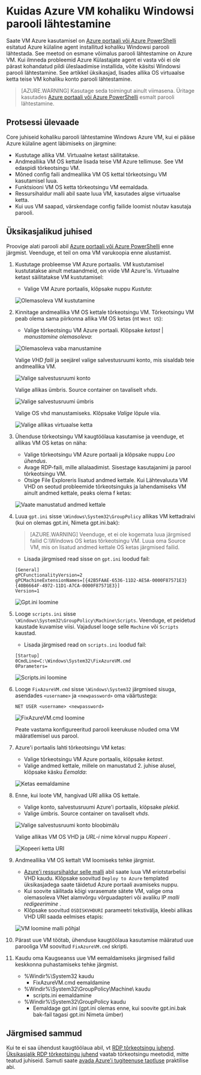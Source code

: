 <properties
   pageTitle="Kui Azure külaline agent pole installitud kohaliku Windowsi parooli lähtestamine | Microsoft Azure'i"
   description="Kohaliku Windowsi kasutajakonto parooli lähtestamine kui Azure külaline agent pole installitud või toimiva VM kohta"
   services="virtual-machines-windows"
   documentationCenter=""
   authors="iainfoulds"
   manager="timlt"
   editor=""/>

<tags
   ms.service="virtual-machines-windows"
   ms.devlang="na"
   ms.topic="article"
   ms.tgt_pltfrm="vm-windows"
   ms.workload="infrastructure-services"
   ms.date="10/05/2016"
   ms.author="iainfou"/>

# <a name="how-to-reset-local-windows-password-for-azure-vm"></a>Kuidas Azure VM kohaliku Windowsi parooli lähtestamine
Saate VM Azure kasutamisel on [Azure portaali või Azure PowerShelli](virtual-machines-windows-reset-rdp.md) esitatud Azure külaline agent installitud kohaliku Windowsi parooli lähtestada. See meetod on esmane võimalus parooli lähtestamine on Azure VM. Kui ilmneda probleemid Azure Külastajate agent ei vasta või ei ole pärast kohandatud pildi üleslaadimise installida, võite käsitsi Windowsi parooli lähtestamine. See artikkel üksikasjad, lisades allika OS virtuaalse ketta teise VM kohaliku konto parooli lähtestamine. 

> [AZURE.WARNING] Kasutage seda toimingut ainult viimasena. Üritage kasutades [Azure portaali või Azure PowerShelli](virtual-machines-windows-reset-rdp.md) esmalt parooli lähtestamine.


## <a name="overview-of-the-process"></a>Protsessi ülevaade
Core juhiseid kohaliku parooli lähtestamine Windows Azure VM, kui ei pääse Azure külaline agent läbimiseks on järgmine:

- Kustutage allika VM. Virtuaalne ketast säilitatakse.
- Andmeallika VM OS kettale lisada teise VM Azure tellimuse. See VM edaspidi tõrkeotsingu VM.
- Mõned config faili andmeallika VM OS kettal tõrkeotsingu VM kasutamisel luua.
- Funktsiooni VM OS ketta tõrkeotsingu VM eemaldada.
- Ressursihaldur malli abil saate luua VM, kasutades algse virtuaalse ketta.
- Kui uus VM saapad, värskendage config failide loomist nõutav kasutaja parooli.


## <a name="detailed-steps"></a>Üksikasjalikud juhised
Proovige alati parooli abil [Azure portaali või Azure PowerShelli](virtual-machines-windows-reset-rdp.md) enne järgmist. Veenduge, et teil on oma VM varukoopia enne alustamist. 

1. Kustutage probleemse VM Azure portaalis. VM kustutamisel kustutatakse ainult metaandmeid, on viide VM Azure'is. Virtuaalne ketast säilitatakse VM kustutamisel:

    - Valige VM Azure portaalis, klõpsake nuppu *Kustuta*:

    ![Olemasoleva VM kustutamine](./media/virtual-machines-windows-reset-local-password-without-guest-agent/delete_vm.png)

2. Kinnitage andmeallika VM OS kettale tõrkeotsingu VM. Tõrkeotsingu VM peab olema sama piirkonna allika VM OS ketas (nt `West US`):

    - Valige tõrkeotsingu VM Azure portaali. Klõpsake *ketast* | *manustamine olemasoleva*:

    ![Olemasoleva vaba manustamine](./media/virtual-machines-windows-reset-local-password-without-guest-agent/disks_attach_existing.png)

    Valige *VHD faili* ja seejärel valige salvestusruumi konto, mis sisaldab teie andmeallika VM.

    ![Valige salvestusruumi konto](./media/virtual-machines-windows-reset-local-password-without-guest-agent/disks_select_storageaccount.PNG)

    Valige allikas ümbris. Source container on tavaliselt *vhds*.

    ![Valige salvestusruumi ümbris](./media/virtual-machines-windows-reset-local-password-without-guest-agent/disks_select_container.png)

    Valige OS vhd manustamiseks. Klõpsake *Valige* lõpule viia.

    ![Valige allikas virtuaalse ketta](./media/virtual-machines-windows-reset-local-password-without-guest-agent/disks_select_source_vhd.png)

3. Ühenduse tõrkeotsingu VM kaugtöölaua kasutamise ja veenduge, et allikas VM OS ketas on näha:

    - Valige tõrkeotsingu VM Azure portaali ja klõpsake nuppu *Loo ühendus*.
    - Avage RDP-faili, mille allalaadimist. Sisestage kasutajanimi ja parool tõrkeotsingu VM.
    - Otsige File Exploreris lisatud andmed kettale. Kui Lähtevaluuta VM VHD on seotud probleemide tõrkeotsinguks ja lahendamiseks VM ainult andmed kettale, peaks olema f ketas:

    ![Vaate manustatud andmed kettale](./media/virtual-machines-windows-reset-local-password-without-guest-agent/troubleshooting_vm_fileexplorer.png)

4. Luua `gpt.ini` sisse `\Windows\System32\GroupPolicy` allikas VM kettadraivi (kui on olemas gpt.ini, Nimeta gpt.ini.bak):

    > [AZURE.WARNING] Veenduge, et ei ole kogemata luua järgmised failid C:\Windows OS ketas tõrkeotsingu VM. Luua oma Source VM, mis on lisatud andmed kettale OS ketas järgmised failid.

    - Lisada järgmised read sisse on `gpt.ini` loodud fail:

    ```
    [General]
    gPCFunctionalityVersion=2
    gPCMachineExtensionNames=[{42B5FAAE-6536-11D2-AE5A-0000F87571E3}{40B6664F-4972-11D1-A7CA-0000F87571E3}]
    Version=1
    ```

    ![Gpt.ini loomine](./media/virtual-machines-windows-reset-local-password-without-guest-agent/create_gpt_ini.png)
 
5. Looge `scripts.ini` sisse `\Windows\System32\GroupPolicy\Machine\Scripts`. Veenduge, et peidetud kaustade kuvamise viisi. Vajadusel looge selle `Machine` või `Scripts` kaustad.

    - Lisada järgmised read on `scripts.ini` loodud fail:

    ```
    [Startup]
    0CmdLine=C:\Windows\System32\FixAzureVM.cmd
    0Parameters=
    ```

    ![Scripts.ini loomine](./media/virtual-machines-windows-reset-local-password-without-guest-agent/create_scripts_ini.png)
 
6. Looge `FixAzureVM.cmd` sisse `\Windows\System32` järgmised sisuga, asendades `<username>` ja `<newpassword>` oma väärtustega:

    ```
    NET USER <username> <newpassword>
    ```

    ![FixAzureVM.cmd loomine](./media/virtual-machines-windows-reset-local-password-without-guest-agent/create_fixazure_cmd.png)

    Peate vastama konfigureeritud parooli keerukuse nõuded oma VM määratlemisel uus parool.

7. Azure'i portaalis lahti tõrkeotsingu VM ketas:

    - Valige tõrkeotsingu VM Azure portaalis, klõpsake *ketast*.
    - Valige andmed kettale, millele on manustatud 2. juhise alusel, klõpsake käsku *Eemalda*:

    ![Ketas eemaldamine](./media/virtual-machines-windows-reset-local-password-without-guest-agent/detach_disk.png)

8. Enne, kui loote VM, hangivad URI allika OS kettale.

    - Valige konto, salvestusruumi Azure'i portaalis, klõpsake *plekid*.
    - Valige ümbris. Source container on tavaliselt *vhds*.

    ![Valige salvestusruumi konto bloobimälu](./media/virtual-machines-windows-reset-local-password-without-guest-agent/select_storage_details.png)

    Valige allikas VM OS VHD ja *URL-i* nime kõrval nuppu *Kopeeri* .

    ![Kopeeri ketta URI](./media/virtual-machines-windows-reset-local-password-without-guest-agent/copy_source_vhd_uri.png)

9. Andmeallika VM OS kettalt VM loomiseks tehke järgmist.

    - [Azure'i ressursihaldur selle malli](https://github.com/Azure/azure-quickstart-templates/tree/master/201-vm-from-specialized-vhd) abil saate luua VM eriotstarbelisi VHD kaudu. Klõpsake soovitud `Deploy to Azure` templated üksikasjadega saate täidetud Azure portaali avamiseks nuppu.
    - Kui soovite säilitada kõigi varasemate sätete VM, valige oma olemasoleva VNet alamvõrgu võrguadapteri või avaliku IP *malli redigeerimine* .
    - Klõpsake soovitud `OSDISKVHDURI` parameetri tekstivälja, kleebi allikas VHD URI saada eelmises etapis:

    ![VM loomine malli põhjal](./media/virtual-machines-windows-reset-local-password-without-guest-agent/create_new_vm_from_template.png)

10. Pärast uue VM töötab, ühenduse kaugtöölaua kasutamise määratud uue parooliga VM soovitud `FixAzureVM.cmd` skripti.

11. Kaudu oma Kaugseanss uue VM eemaldamiseks järgmised failid keskkonna puhastamiseks tehke järgmist.

    - %Windir%\System32 kaudu
        - FixAzureVM.cmd eemaldamine
    - %Windir%\System32\GroupPolicy\Machine\ kaudu
        - scripts.ini eemaldamine
    - %Windir%\System32\GroupPolicy kaudu
        - Eemaldage gpt.ini (gpt.ini olemas enne, kui soovite gpt.ini.bak bak-fail tagasi gpt.ini Nimeta ümber)

## <a name="next-steps"></a>Järgmised sammud
Kui te ei saa ühendust kaugtöölaua abil, vt [RDP tõrkeotsingu juhend](virtual-machines-windows-troubleshoot-rdp-connection.md). [Üksikasjalik RDP tõrkeotsingu juhend](virtual-machines-windows-detailed-troubleshoot-rdp.md) vaatab tõrkeotsingu meetodid, mitte teatud juhiseid. Samuti saate [avada Azure'i tugiteenuse taotluse](https://azure.microsoft.com/support/options/) praktilise abi.
